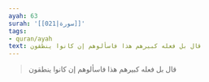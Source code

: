 ```yaml
---
ayah: 63
surah: '[[021|سورة]]'
tags:
- quran/ayah
text: قال بل فعله كبيرهم هذا فاسألوهم إن كانوا ينطقون
---
```

> قال بل فعله كبيرهم هذا فاسألوهم إن كانوا ينطقون
